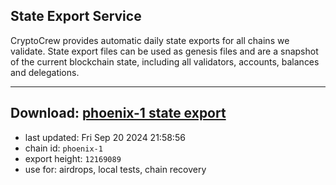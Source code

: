 ## State Export Service
CryptoCrew provides automatic daily state exports for all chains we validate. State export files can be used as genesis files and are a snapshot of the current blockchain state, including all validators, accounts, balances and delegations.

---
**Download: [phoenix-1 state export](https://dl-eu2.ccvalidators.com/SERVICE/terra2/phoenix-1_export_12169089.json)**
---

- last updated: Fri Sep 20 2024 21:58:56
- chain id: `phoenix-1`
- export height: `12169089`
- use for: airdrops, local tests, chain recovery
